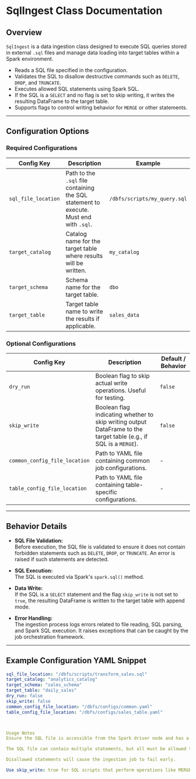# SqlIngest Class Documentation

## Overview

`SqlIngest` is a data ingestion class designed to execute SQL queries stored in external `.sql` files and manage data loading into target tables within a Spark environment.

- Reads a SQL file specified in the configuration.
- Validates the SQL to disallow destructive commands such as `DELETE`, `DROP`, and `TRUNCATE`.
- Executes allowed SQL statements using Spark SQL.
- If the SQL is a `SELECT` and no flag is set to skip writing, it writes the resulting DataFrame to the target table.
- Supports flags to control writing behavior for `MERGE` or other statements.

---

## Configuration Options

### Required Configurations

| Config Key            | Description                                                                                      | Example                        |
|-----------------------|------------------------------------------------------------------------------------------------|-------------------------------|
| `sql_file_location`    | Path to the `.sql` file containing the SQL statement to execute. Must end with `.sql`.          | `/dbfs/scripts/my_query.sql`  |
| `target_catalog`       | Catalog name for the target table where results will be written.                               | `my_catalog`                  |
| `target_schema`        | Schema name for the target table.                                                              | `dbo`                         |
| `target_table`         | Target table name to write the results if applicable.                                         | `sales_data`                  |

### Optional Configurations

| Config Key                  | Description                                                                                    | Default / Behavior              |
|-----------------------------|------------------------------------------------------------------------------------------------|--------------------------------|
| `dry_run`                   | Boolean flag to skip actual write operations. Useful for testing.                              | `false`                        |
| `skip_write`                | Boolean flag indicating whether to skip writing output DataFrame to the target table (e.g., if SQL is a `MERGE`). | `false`                        |
| `common_config_file_location` | Path to YAML file containing common job configurations.                                     | -                              |
| `table_config_file_location`  | Path to YAML file containing table-specific configurations.                                 | -                              |

---

## Behavior Details

- **SQL File Validation:**  
  Before execution, the SQL file is validated to ensure it does not contain forbidden statements such as `DELETE`, `DROP`, or `TRUNCATE`. An error is raised if such statements are detected.

- **SQL Execution:**  
  The SQL is executed via Spark's `spark.sql()` method.

- **Data Write:**  
  If the SQL is a `SELECT` statement and the flag `skip_write` is not set to `true`, the resulting DataFrame is written to the target table with append mode.

- **Error Handling:**  
  The ingestion process logs errors related to file reading, SQL parsing, and Spark SQL execution. It raises exceptions that can be caught by the job orchestration framework.

---

## Example Configuration YAML Snippet

```yaml
sql_file_location: "/dbfs/scripts/transform_sales.sql"
target_catalog: "analytics_catalog"
target_schema: "sales_schema"
target_table: "daily_sales"
dry_run: false
skip_write: false
common_config_file_location: "/dbfs/configs/common.yaml"
table_config_file_location: "/dbfs/configs/sales_table.yaml"



Usage Notes
Ensure the SQL file is accessible from the Spark driver node and has a .sql extension.

The SQL file can contain multiple statements, but all must be allowed types (SELECT, INSERT, UPDATE, MERGE, CREATE).

Disallowed statements will cause the ingestion job to fail early.

Use skip_write: true for SQL scripts that perform operations like MERGE which internally update tables.